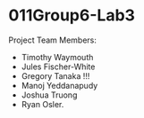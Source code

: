 # 011Group6-Lab3
Project Team Members: 
* Timothy Waymouth
* Jules Fischer-White
* Gregory Tanaka !!!
* Manoj Yeddanapudy
* Joshua Truong
* Ryan Osler.
